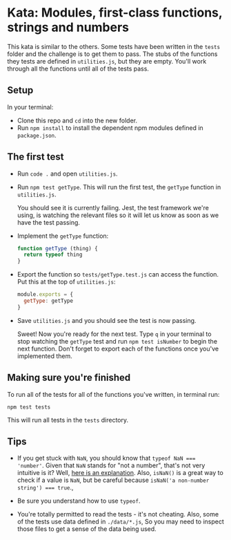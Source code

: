 # Kata: Modules, first-class functions, strings and numbers

This kata is similar to the others. Some tests have been written in the `tests` folder and the challenge is to get them to pass. The stubs of the functions they tests are defined in `utilities.js`, but they are empty. You'll work through all the functions until all of the tests pass.

## Setup

In your terminal:

* Clone this repo and `cd` into the new folder.
* Run `npm install` to install the dependent npm modules defined in `package.json`.

## The first test

* Run `code .` and open `utilities.js`.
* Run `npm test getType`. This will run the first test, the `getType` function in `utilities.js`.

  You should see it is currently failing. Jest, the test framework we're using, is watching the relevant files so it will let us know as soon as we have the test passing.

* Implement the `getType` function:

  ```js
  function getType (thing) {
    return typeof thing
  }
  ```

* Export the function so `tests/getType.test.js` can access the function. Put this at the top of `utilities.js`:

  ```js
  module.exports = {
    getType: getType
  }
  ```

* Save `utilities.js` and you should see the test is now passing.

  Sweet! Now you're ready for the next test. Type `q` in your terminal to stop watching the `getType` test and run `npm test isNumber` to begin the next function. Don't forget to export each of the functions once you've implemented them.


## Making sure you're finished

To run all of the tests for all of the functions you've written, in terminal run:

```
npm test tests
```

This will run all tests in the `tests` directory.


## Tips
* If you get stuck with `NaN`, you should know that `typeof NaN === 'number'`. Given that `NaN` stands for "not a number", that's not very intuitive is it? Well, [here is an explanation](http://stackoverflow.com/questions/2801601/why-does-typeof-nan-return-number). Also, `isNaN()` is a great way to check if a value is `NaN`, but be careful because `isNaN('a non-number string') === true`.,

* Be sure you understand how to use `typeof`.

* You're totally permitted to read the tests - it's not cheating. Also, some of the tests use data defined in `./data/*.js`, So you may need to inspect those files to get a sense of the data being used.
